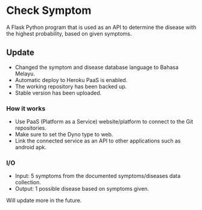 # Check Symptom
A Flask Python program that is used as an API to determine the disease with the highest probability, based on given symptoms.


## Update
- Changed the symptom and disease database language to Bahasa Melayu.
- Automatic deploy to Heroku PaaS is enabled.
- The working repository has been backed up. 
- Stable version has been uploaded.

### How it works
- Use PaaS (Platform as a Service) website/platform to connect to the Git repositories.
- Make sure to set the Dyno type to web.
- Link the connected service as an API to other applications such as android apk.

### I/O
- Input: 5 symptoms from the documented symptoms/diseases data collection.
- Output: 1 possible disease based on symptoms given.

Will update more in the future.
